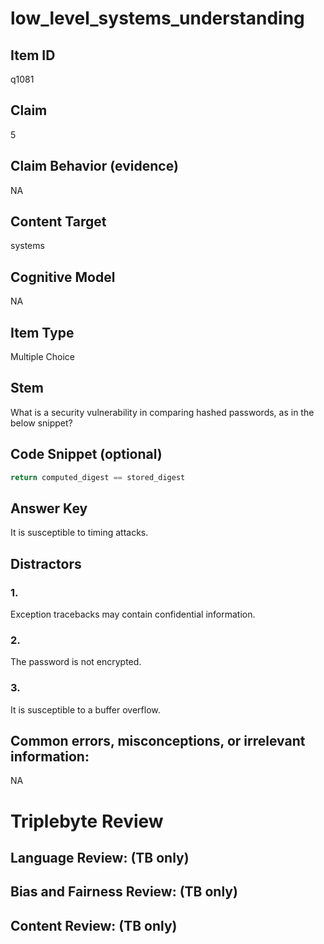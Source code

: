 # low_level_systems_understanding

## Item ID
q1081

## Claim
5

## Claim Behavior (evidence)
NA

## Content Target
systems

## Cognitive Model
NA

## Item Type
Multiple Choice

## Stem
What is a security vulnerability in comparing hashed passwords, as in the below snippet?

## Code Snippet (optional)
```python
return computed_digest == stored_digest
```

## Answer Key
It is susceptible to timing attacks.

## Distractors

### 1.
Exception tracebacks may contain confidential information.

### 2.
The password is not encrypted.

### 3.
It is susceptible to a buffer overflow.

## Common errors, misconceptions, or irrelevant information:
NA

# Triplebyte Review


## Language Review: (TB only)


## Bias and Fairness Review: (TB only)


## Content Review: (TB only)

